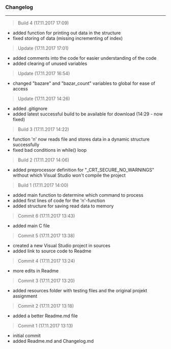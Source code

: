 ### Changelog

---------

> Build 4 (17.11.2017 17:09)
- added function for printing out data in the structure
- fixed storing of data (missing incrementing of index)

> Update (17.11.2017 17:01)
- added comments into the code for easier understanding of the code
- added clearing of unused variables

> Update (17.11.2017 16:54)
- changed "bazare" and "bazar_count" variables to global for ease of access

> Update (17.11.2017 14:26)
- added .gitignore
- added latest successful build to be available for download (14:29 - now fixed)

> Build 3 (17.11.2017 14:22)
- function 'n' now reads file and stores data in a dynamic structure successfully
- fixed bad conditions in while() loop

> Build 2 (17.11.2017 14:06)
- added preprocessor definition for "_CRT_SECURE_NO_WARNINGS" without which Visual Studio won't compile the project

> Build 1 (17.11.2017 14:00)
- added main function to determine which command to process
- added first lines of code for the 'n'-function
- added structure for saving read data to memory

> Commit 6 (17.11.2017 13:43)
- added main C file

> Commit 5 (17.11.2017 13:38)
- created a new Visual Studio project in sources
- added link to source code to Readme

> Commit 4 (17.11.2017 13:24)
- more edits in Readme

> Commit 3 (17.11.2017 13:20)
- added resources folder with testing files and the original projekt assignment

> Commit 2 (17.11.2017 13:18)
- added a better Readme.md file

> Commit 1 (17.11.2017 13:13)
- initial commit
- added Readme.md and Changelog.md